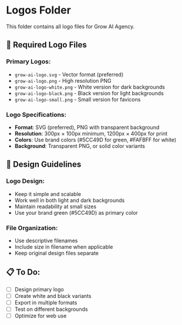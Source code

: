 # Logos Folder

This folder contains all logo files for Grow AI Agency.

## 📁 Required Logo Files

### Primary Logos:
- `grow-ai-logo.svg` - Vector format (preferred)
- `grow-ai-logo.png` - High resolution PNG
- `grow-ai-logo-white.png` - White version for dark backgrounds
- `grow-ai-logo-black.png` - Black version for light backgrounds
- `grow-ai-logo-small.png` - Small version for favicons

### Logo Specifications:
- **Format**: SVG (preferred), PNG with transparent background
- **Resolution**: 300px × 100px minimum, 1200px × 400px for print
- **Colors**: Use brand colors (#5CC49D for green, #FAFBFF for white)
- **Background**: Transparent PNG, or solid color variants

## 🎨 Design Guidelines

### Logo Design:
- Keep it simple and scalable
- Work well in both light and dark backgrounds
- Maintain readability at small sizes
- Use your brand green (#5CC49D) as primary color

### File Organization:
- Use descriptive filenames
- Include size in filename when applicable
- Keep original design files separate

## 📋 To Do:
- [ ] Design primary logo
- [ ] Create white and black variants
- [ ] Export in multiple formats
- [ ] Test on different backgrounds
- [ ] Optimize for web use 